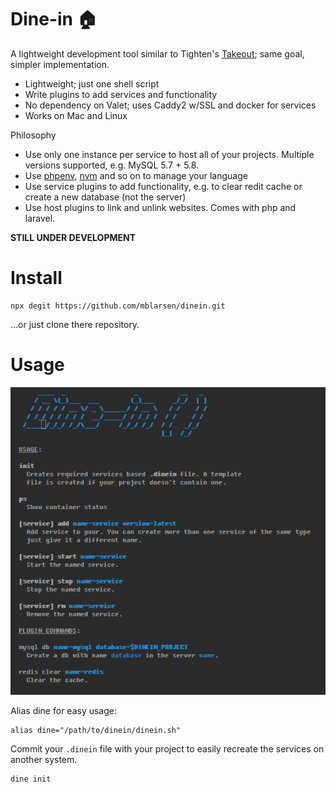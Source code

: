 # Dine-in 🏠

A lightweight development tool similar to Tighten's
[Takeout](https://github.com/tightenco/takeout); same goal, simpler
implementation.

* Lightweight; just one shell script
* Write plugins to add services and functionality
* No dependency on Valet; uses Caddy2 w/SSL and docker for services
* Works on Mac and Linux

Philosophy

* Use only one instance per service to host all of your projects. Multiple
  versions supported, e.g. MySQL 5.7 + 5.8.
* Use [phpenv](https://github.com/phpenv/phpenv),
  [nvm](https://github.com/nvm-sh/nvm) and so on to manage your language
* Use service plugins to add functionality, e.g. to clear redit cache or create a new
  database (not the server)
* Use host plugins to link and unlink websites. Comes with php and laravel.

**STILL UNDER DEVELOPMENT**

# Install

```
npx degit https://github.com/mblarsen/dinein.git
```

…or just clone there repository.

# Usage

![usage](https://github.com/mblarsen/dinein/blob/master/usage.png)

Alias dine for easy usage:

```shell
alias dine="/path/to/dinein/dinein.sh"
```

Commit your `.dinein` file with your project to easily recreate the services on another system.

```shell
dine init
```

